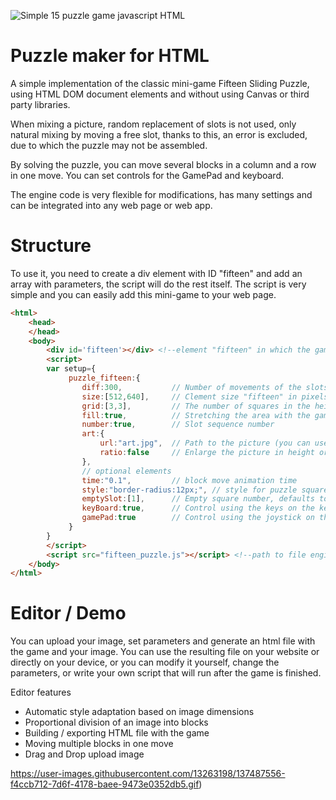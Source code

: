 ![Simple 15 puzzle game javascript HTML](https://repository-images.githubusercontent.com/387269543/be595743-c52e-41f0-a40c-3cedce7908a1)

# Puzzle maker for HTML 

A simple implementation of the classic mini-game Fifteen Sliding Puzzle, using HTML DOM document elements and without using Canvas or third party libraries. 

When mixing a picture, random replacement of slots is not used, only natural mixing by moving a free slot, thanks to this, an error is excluded, due to which the puzzle may not be assembled.

By solving the puzzle, you can move several blocks in a column and a row in one move. You can set controls for the GamePad and keyboard.

The engine code is very flexible for modifications, has many settings and can be integrated into any web page or web app.



# Structure

To use it, you need to create a div element with ID "fifteen" and add an array with parameters, the script will do the rest itself. The script is very simple and you can easily add this mini-game to your web page.

```html
<html>
    <head>
    </head>
    <body>
        <div id='fifteen'></div> <!--element "fifteen" in which the game will take place-->
        <script>
        var setup={
             puzzle_fifteen:{
                diff:300,           // Number of movements of the slots for shuffling pictures
                size:[512,640],     // Clement size "fifteen" in pixels only
                grid:[3,3],         // The number of squares in the height and width of the picture
                fill:true,          // Stretching the area with the game to fit the element is recommended for fullscreen
                number:true,        // Slot sequence number
                art:{
                    url:"art.jpg",  // Path to the picture (you can use any format of supported browsers, gif-animation and svg)
                    ratio:false     // Enlarge the picture in height or width
                },
                // optional elements
                time:"0.1",         // block move animation time
                style:"border-radius:12px;", // style for puzzle square
                emptySlot:[1],      // Empty square number, defaults to the lower right quadrant.
                keyBoard:true,      // Control using the keys on the keyboard
                gamePad:true        // Control using the joystick on the Gamepad
             }
        }
        </script>
        <script src="fifteen_puzzle.js"></script> <!--path to file engine-->
    </body>
</html>
```


# Editor / Demo

You can upload your image, set parameters and generate an html file with the game and your image. You can use the resulting file on your website or directly on your device, or you can modify it yourself, change the parameters, or write your own script that will run after the game is finished.



Editor features
- Automatic style adaptation based on image dimensions
- Proportional division of an image into blocks
- Building / exporting HTML file with the game
- Moving multiple blocks in one move
- Drag and Drop upload image

https://user-images.githubusercontent.com/13263198/137487556-f4ccb712-7d6f-4178-baee-9473e0352db5.gif)
